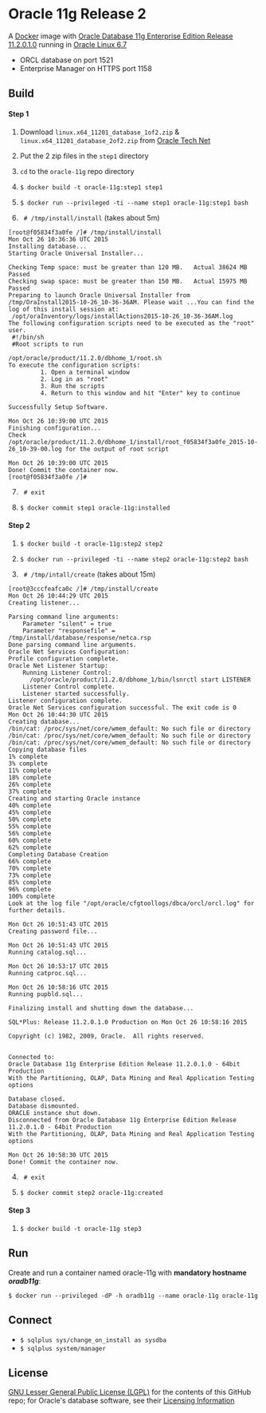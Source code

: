 # Oracle 11g Release 2
A [Docker](https://www.docker.com/) image with [Oracle Database 11g Enterprise Edition Release 11.2.0.1.0](http://www.oracle.com/technetwork/database/enterprise-edition/overview/index.html) running in [Oracle Linux 6.7](http://www.oracle.com/us/technologies/linux/overview/index.html)
- ORCL database on port 1521
- Enterprise Manager on HTTPS port 1158

## Build

#### Step 1
1) Download `linux.x64_11201_database_1of2.zip` & `linux.x64_11201_database_2of2.zip` from [Oracle Tech Net](http://www.oracle.com/technetwork/database/enterprise-edition/downloads/index.html)

2) Put the 2 zip files in the `step1` directory

3) `cd` to the `oracle-11g` repo directory

4) `$ docker build -t oracle-11g:step1 step1`

5) `$ docker run --privileged -ti --name step1 oracle-11g:step1 bash`

6) ` # /tmp/install/install` (takes about 5m)
```
[root@f05834f3a0fe /]# /tmp/install/install
Mon Oct 26 10:36:36 UTC 2015
Installing database...
Starting Oracle Universal Installer...

Checking Temp space: must be greater than 120 MB.   Actual 38624 MB    Passed
Checking swap space: must be greater than 150 MB.   Actual 15975 MB    Passed
Preparing to launch Oracle Universal Installer from /tmp/OraInstall2015-10-26_10-36-36AM. Please wait ...You can find the log of this install session at:
 /opt/oraInventory/logs/installActions2015-10-26_10-36-36AM.log
The following configuration scripts need to be executed as the "root" user.
 #!/bin/sh
 #Root scripts to run

/opt/oracle/product/11.2.0/dbhome_1/root.sh
To execute the configuration scripts:
         1. Open a terminal window
         2. Log in as "root"
         3. Run the scripts
         4. Return to this window and hit "Enter" key to continue

Successfully Setup Software.

Mon Oct 26 10:39:00 UTC 2015
Finishing configuration...
Check /opt/oracle/product/11.2.0/dbhome_1/install/root_f05834f3a0fe_2015-10-26_10-39-00.log for the output of root script

Mon Oct 26 10:39:00 UTC 2015
Done! Commit the container now.
[root@f05834f3a0fe /]#
```

7) ` # exit`

8) `$ docker commit step1 oracle-11g:installed`

#### Step 2
1) `$ docker build -t oracle-11g:step2 step2`

2) `$ docker run --privileged -ti --name step2 oracle-11g:step2 bash`

3) ` # /tmp/intall/create` (takes about 15m)
```
[root@3cccfeafca0c /]# /tmp/install/create
Mon Oct 26 10:44:29 UTC 2015
Creating listener...   

Parsing command line arguments:
    Parameter "silent" = true
    Parameter "responsefile" = /tmp/install/database/response/netca.rsp
Done parsing command line arguments.
Oracle Net Services Configuration:
Profile configuration complete.
Oracle Net Listener Startup:
    Running Listener Control:
      /opt/oracle/product/11.2.0/dbhome_1/bin/lsnrctl start LISTENER
    Listener Control complete.
    Listener started successfully.
Listener configuration complete.
Oracle Net Services configuration successful. The exit code is 0
Mon Oct 26 10:44:30 UTC 2015
Creating database...
/bin/cat: /proc/sys/net/core/wmem_default: No such file or directory
/bin/cat: /proc/sys/net/core/wmem_default: No such file or directory
/bin/cat: /proc/sys/net/core/wmem_default: No such file or directory
Copying database files
1% complete
3% complete
11% complete
18% complete
26% complete
37% complete
Creating and starting Oracle instance
40% complete
45% complete
50% complete
55% complete
56% complete
60% complete
62% complete
Completing Database Creation
66% complete
70% complete
73% complete
85% complete
96% complete
100% complete
Look at the log file "/opt/oracle/cfgtoollogs/dbca/orcl/orcl.log" for further details.

Mon Oct 26 10:51:43 UTC 2015
Creating password file...

Mon Oct 26 10:51:43 UTC 2015
Running catalog.sql...

Mon Oct 26 10:53:17 UTC 2015
Running catproc.sql...

Mon Oct 26 10:58:16 UTC 2015
Running pupbld.sql...

Finalizing install and shutting down the database...

SQL*Plus: Release 11.2.0.1.0 Production on Mon Oct 26 10:58:16 2015

Copyright (c) 1982, 2009, Oracle.  All rights reserved.


Connected to:
Oracle Database 11g Enterprise Edition Release 11.2.0.1.0 - 64bit Production
With the Partitioning, OLAP, Data Mining and Real Application Testing options

Database closed.
Database dismounted.   
ORACLE instance shut down.
Disconnected from Oracle Database 11g Enterprise Edition Release 11.2.0.1.0 - 64bit Production
With the Partitioning, OLAP, Data Mining and Real Application Testing options

Mon Oct 26 10:58:30 UTC 2015
Done! Commit the container now.
```
4) ` # exit`

5) `$ docker commit step2 oracle-11g:created`

#### Step 3
1) `$ docker build -t oracle-11g step3`

## Run
Create and run a container named oracle-11g with **mandatory hostname *oradb11g***:
```
$ docker run --privileged -dP -h oradb11g --name oracle-11g oracle-11g
```

## Connect
- `$ sqlplus sys/change_on_install as sysdba`
- `$ sqlplus system/manager`

## License
[GNU Lesser General Public License (LGPL)](http://www.gnu.org/licenses/lgpl-3.0.txt) for the contents of this GitHub repo; for Oracle's database software, see their [Licensing Information](http://docs.oracle.com/cd/E11882_01/license.112/e47877/toc.htm)
